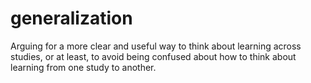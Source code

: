 # generalization
Arguing for a more clear and useful way to think about learning across studies, or at least, to avoid being confused about how to think about learning from one study to another.
